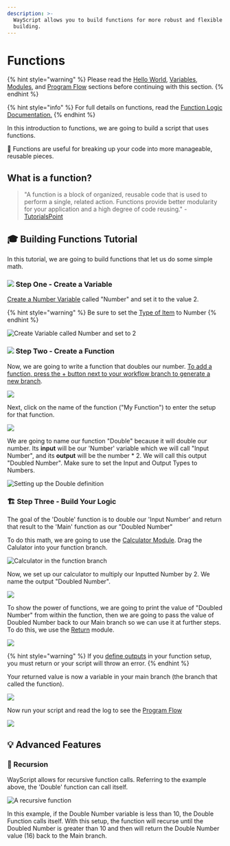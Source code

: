 ```yaml
---
description: >-
  WayScript allows you to build functions for more robust and flexible program
  building.
---
```


# Functions

{% hint style="warning" %}
Please read the [Hello World](hello-world.md), [Variables](variables.md), [Modules](modules.md), and [Program Flow](program-flow.md) sections before continuing with this section.
{% endhint %}

{% hint style="info" %}
For full details on functions, read the [Function Logic Documentation.](../library/logic/functions/)
{% endhint %}

In this introduction to functions, we are going to build a script that uses functions.

🧩 Functions are useful for breaking up your code into more manageable, reusable pieces.

## What is a function?

> "A function is a block of organized, reusable code that is used to perform a single, related action. Functions provide better modularity for your application and a high degree of code reusing." - [TutorialsPoint](https://www.tutorialspoint.com/computer_programming/computer_programming_functions)

## 🎓 Building Functions Tutorial

In this tutorial, we are going to build functions that let us do some simple math.

### ![](../.gitbook/assets/create_var.png) Step One - Create a Variable

[Create a Number Variable](variables.md) called "Number" and set it to the value 2.

{% hint style="warning" %}
Be sure to set the [Type of Item](../library/logic/create-variable.md#define-the-characteristics-of-your-variable) to Number
{% endhint %}

![Create Variable called Number and set to 2](../.gitbook/assets/function_1.png)

### ![](../.gitbook/assets/func_call.png) Step Two - Create a Function

Now, we are going to write a function that doubles our number. [To add a function, press the + button next to your workflow branch to generate a new branch](../library/logic/functions/#creating-a-new-function).

![](../.gitbook/assets/func_2.png)

Next, click on the name of the function \("My Function"\) to enter the setup for that function.

![](../.gitbook/assets/func_3.png)

We are going to name our function "Double" because it will double our number. Its **input** will be our 'Number' variable which we will call "Input Number", and its **output** will be the number \* 2. We will call this output "Doubled Number". Make sure to set the Input and Output Types to Numbers.

![Setting up the Double definition](../.gitbook/assets/func_4.png)

### 🏗 Step Three - Build Your Logic

The goal of the 'Double' function is to double our 'Input Number' and return that result to the 'Main' function as our "Doubled Number"

To do this math, we are going to use the [Calculator Module](../library/modules/calculator.md). Drag the Calulator into your function branch.

![Calculator in the function branch](../.gitbook/assets/func_5.png)

Now, we set up our calculator to multiply our Inputted Number by 2. We name the output "Doubled Number".

![](../.gitbook/assets/func_6.png)

To show the power of functions, we are going to print the value of "Doubled Number" from within the function, then we are going to pass the value of Doubled Number back to our Main branch so we can use it at further steps. To do this, we use the [Return](../library/logic/functions/return.md) module.

![](../.gitbook/assets/func_7.png)

{% hint style="warning" %}
If you [define outputs](functions.md#step-two-create-a-function) in your function setup, you must return or your script will throw an error.
{% endhint %}

Your returned value is now a variable in your main branch \(the branch that called the function\).

![](../.gitbook/assets/func_8.png)

Now run your script and read the log to see the [Program Flow](program-flow.md)

![](../.gitbook/assets/func_9.png)

## 💡 Advanced Features

### 🔄 Recursion

WayScript allows for recursive function calls. Referring to the example above, the 'Double' function can call itself.

![A recursive function](../.gitbook/assets/func_10.png)

In this example, if the Double Number variable is less than 10, the Double Function calls itself. With this setup, the function will recurse until the Doubled Number is greater than 10 and then will return the Double Number value \(16\) back to the Main branch.

